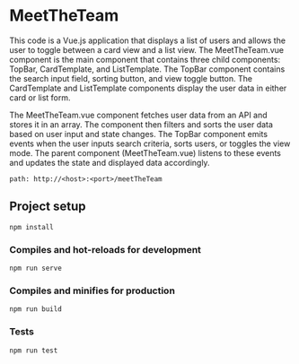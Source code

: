 # MeetTheTeam
This code is a Vue.js application that displays a list of users and allows the user to toggle between a card view and a list view. The MeetTheTeam.vue component is the main component that contains three child components: TopBar, CardTemplate, and ListTemplate. The TopBar component contains the search input field, sorting button, and view toggle button. The CardTemplate and ListTemplate components display the user data in either card or list form.

The MeetTheTeam.vue component fetches user data from an API and stores it in an array. The component then filters and sorts the user data based on user input and state changes. The TopBar component emits events when the user inputs search criteria, sorts users, or toggles the view mode. The parent component (MeetTheTeam.vue) listens to these events and updates the state and displayed data accordingly.

```
path: http://<host>:<port>/meetTheTeam
```

## Project setup
```
npm install
```

### Compiles and hot-reloads for development
```
npm run serve
```

### Compiles and minifies for production
```
npm run build
```
### Tests
```
npm run test
